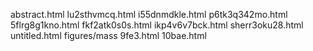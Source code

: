 abstract.html
lu2sthvmcq.html
i55dnmdkle.html
p6tk3q342mo.html
5flrg8g1kno.html
fkf2atk0s0s.html
ikp4v6v7bck.html
sherr3oku28.html
untitled.html
figures/mass
9fe3.html
10bae.html
